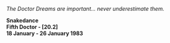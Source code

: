 _The Doctor_ _Dreams are important... never underestimate them._

**Snakedance  
Fifth Doctor - [20.2]  
18 January - 26 January 1983**